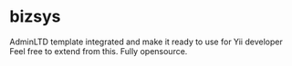 # bizsys
AdminLTD template integrated and make it ready to use for Yii developer
Feel free to extend from this. Fully opensource.
